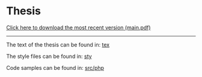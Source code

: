 Thesis
======

[Click here to download the most recent version (main.pdf)](main.pdf?raw=true) 

---

The text of the thesis can be found in: [tex](tex)

The style files can be found in: [sty](sty)

Code samples can be found in: [src/php](src/php)

